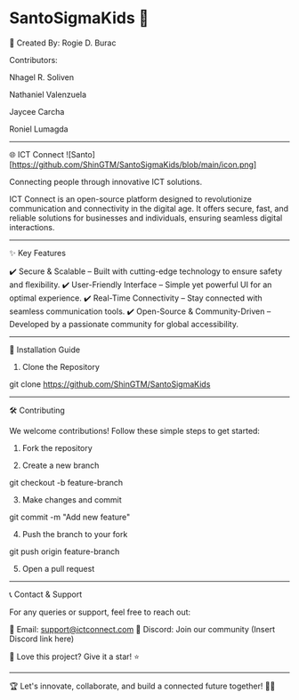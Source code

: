 # SantoSigmaKids 🚀

🔨 Created By: Rogie D. Burac

Contributors:

Nhagel R. Soliven

Nathaniel Valenzuela

Jaycee Carcha

Roniel Lumagda



---

🌐 ICT Connect ![Santo][https://github.com/ShinGTM/SantoSigmaKids/blob/main/icon.png]

Connecting people through innovative ICT solutions.

ICT Connect is an open-source platform designed to revolutionize communication and connectivity in the digital age. It offers secure, fast, and reliable solutions for businesses and individuals, ensuring seamless digital interactions.


---

✨ Key Features

✔️ Secure & Scalable – Built with cutting-edge technology to ensure safety and flexibility.
✔️ User-Friendly Interface – Simple yet powerful UI for an optimal experience.
✔️ Real-Time Connectivity – Stay connected with seamless communication tools.
✔️ Open-Source & Community-Driven – Developed by a passionate community for global accessibility.


---

📌 Installation Guide

1. Clone the Repository



git clone https://github.com/ShinGTM/SantoSigmaKids  

---

🛠 Contributing

We welcome contributions! Follow these simple steps to get started:

1. Fork the repository


2. Create a new branch

git checkout -b feature-branch


3. Make changes and commit

git commit -m "Add new feature"


4. Push the branch to your fork

git push origin feature-branch


5. Open a pull request




---

📞 Contact & Support

For any queries or support, feel free to reach out:

📧 Email: support@ictconnect.com
💬 Discord: Join our community (Insert Discord link here)

🌟 Love this project? Give it a star! ⭐


---

🏆 Let's innovate, collaborate, and build a connected future together! 🚀💡

